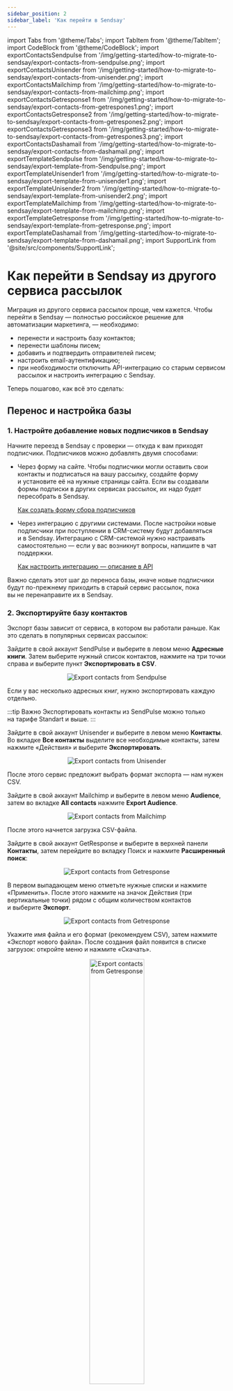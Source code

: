```yaml
---
sidebar_position: 2
sidebar_label: 'Как перейти в Sendsay'
---
```


import Tabs from '@theme/Tabs';
import TabItem from '@theme/TabItem';
import CodeBlock from '@theme/CodeBlock';
import exportContactsSendpulse from '/img/getting-started/how-to-migrate-to-sendsay/export-contacts-from-sendpulse.png';
import exportContactsUnisender from '/img/getting-started/how-to-migrate-to-sendsay/export-contacts-from-unisender.png';
import exportContactsMailchimp from '/img/getting-started/how-to-migrate-to-sendsay/export-contacts-from-mailchimp.png';
import exportContactsGetresponse1 from '/img/getting-started/how-to-migrate-to-sendsay/export-contacts-from-getrespones1.png';
import exportContactsGetresponse2 from '/img/getting-started/how-to-migrate-to-sendsay/export-contacts-from-getrespones2.png';
import exportContactsGetresponse3 from '/img/getting-started/how-to-migrate-to-sendsay/export-contacts-from-getrespones3.png';
import exportContactsDashamail from '/img/getting-started/how-to-migrate-to-sendsay/export-contacts-from-dashamail.png';
import exportTemplateSendpulse from '/img/getting-started/how-to-migrate-to-sendsay/export-template-from-Sendpulse.png';
import exportTemplateUnisender1 from '/img/getting-started/how-to-migrate-to-sendsay/export-template-from-unisender1.png';
import exportTemplateUnisender2 from '/img/getting-started/how-to-migrate-to-sendsay/export-template-from-unisender2.png';
import exportTemplateMailchimp from '/img/getting-started/how-to-migrate-to-sendsay/export-template-from-mailchimp.png';
import exportTemplateGetresponse from '/img/getting-started/how-to-migrate-to-sendsay/export-template-from-getresponse.png';
import exportTemplateDashamail from '/img/getting-started/how-to-migrate-to-sendsay/export-template-from-dashamail.png';
import SupportLink from '@site/src/components/SupportLink';

# Как перейти в Sendsay из другого сервиса рассылок

Миграция из другого сервиса рассылок проще, чем кажется. Чтобы перейти в&nbsp;Sendsay&nbsp;&mdash; полностью российское решение для автоматизации маркетинга,&nbsp;&mdash; необходимо:

- перенести и&nbsp;настроить базу контактов;
- перенести шаблоны писем;
- добавить и&nbsp;подтвердить отправителей писем;
- настроить email-аутентификацию;
- при необходимости отключить API-интеграцию со&nbsp;старым сервисом рассылок и&nbsp;настроить интеграцию с&nbsp;Sendsay.

Теперь пошагово, как всё это сделать:

## Перенос и&nbsp;настройка базы

### 1. Настройте добавление новых подписчиков в&nbsp;Sendsay

Начните переезд в&nbsp;Sendsay с&nbsp;проверки&nbsp;&mdash; откуда к&nbsp;вам приходят подписчики. Подписчиков можно добавлять двумя способами:

- Через форму на&nbsp;сайте. Чтобы подписчики могли оставить свои контакты и&nbsp;подписаться на&nbsp;вашу рассылку, создайте форму и&nbsp;установите её&nbsp;на&nbsp;нужные страницы сайта. Если вы&nbsp;создавали формы подписки в&nbsp;других сервисах рассылок, их&nbsp;надо будет пересобрать в&nbsp;Sendsay.

  [Как создать форму сбора подписчиков](https://docs.sendsay.ru/forms/signup-forms)

- Через интеграцию с&nbsp;другими системами. После настройки новые подписчики при поступлении в&nbsp;CRM-систему будут добавляться и&nbsp;в&nbsp;Sendsay. Интеграцию с&nbsp;CRM-системой нужно настраивать самостоятельно&nbsp;&mdash; если у&nbsp;вас возникнут вопросы, <SupportLink>напишите в чат поддержки</SupportLink>.

  [Как настроить интеграцию — описание в API](https://sendsay.ru/api/api.html#%D0%98%D0%BD%D1%82%D0%B5%D0%B3%D1%80%D0%B0%D1%86%D0%B8%D1%8F)

Важно сделать этот шаг до&nbsp;переноса базы, иначе новые подписчики будут по-прежнему приходить в&nbsp;старый сервис рассылок, пока вы&nbsp;не&nbsp;перенаправите их&nbsp;в&nbsp;Sendsay.

### 2. Экспортируйте базу контактов

Экспорт базы зависит от&nbsp;сервиса, в&nbsp;котором вы&nbsp;работали раньше. Как это сделать в&nbsp;популярных сервисах рассылок:

<Tabs>
<TabItem value="key1" label="В SendPulse">

Зайдите в&nbsp;свой аккаунт SendPulse и&nbsp;выберите в&nbsp;левом меню **Адресные книги**. Затем выберите нужный список контактов, нажмите на&nbsp;три точки справа и&nbsp;выберите пункт **Экспортировать в&nbsp;CSV**.

<p align="center">
  <img src={exportContactsSendpulse} alt="Export contacts from Sendpulse" />
</p>

Если у&nbsp;вас несколько адресных книг, нужно экспортировать каждую отдельно.

:::tip Важно
Экспортировать контакты из&nbsp;SendPulse можно только на&nbsp;тарифе Standart и&nbsp;выше.
:::

</TabItem>
<TabItem value="key2" label="В Unisender">

Зайдите в&nbsp;свой аккаунт Unisender и&nbsp;выберите в&nbsp;левом меню **Контакты**. Во&nbsp;вкладке **Все контакты** выделите все необходимые контакты, затем нажмите &laquo;Действия&raquo; и&nbsp;выберите **Экспортировать**.

<p align="center">
  <img src={exportContactsUnisender} alt="Export contacts from Unisender" />
</p>

После этого сервис предложит выбрать формат экспорта&nbsp;&mdash; нам нужен CSV.

</TabItem>
<TabItem value="key3" label="В Mailchimp">

Зайдите в&nbsp;свой аккаунт Mailchimp и&nbsp;выберите в&nbsp;левом меню **Audience**, затем во&nbsp;вкладке **All contacts** нажмите **Export Audience**.

<p align="center">
  <img src={exportContactsMailchimp} alt="Export contacts from Mailchimp" />
</p>

После этого начнется загрузка CSV-файла.

</TabItem>
<TabItem value="key4" label="В GetResponse">

Зайдите в&nbsp;свой аккаунт GetResponse и&nbsp;выберите в&nbsp;верхней панели **Контакты**, затем перейдите во&nbsp;вкладку Поиск и&nbsp;нажмите **Расширенный поиск**:

<p align="center">
  <img src={exportContactsGetresponse1} alt="Export contacts from Getresponse" />
</p>

В&nbsp;первом выпадающем меню отметьте нужные списки и&nbsp;нажмите &laquo;Применить&raquo;. После этого нажмите на&nbsp;значок Действия (три вертикальные точки) рядом с&nbsp;общим количеством контактов и&nbsp;выберите **Экспорт**.

<p align="center">
  <img src={exportContactsGetresponse2} alt="Export contacts from Getresponse" />
</p>

Укажите имя файла и&nbsp;его формат (рекомендуем CSV), затем нажмите &laquo;Экспорт нового файла&raquo;. После создания файл появится в&nbsp;списке загрузок: откройте меню и&nbsp;нажмите &laquo;Скачать&raquo;.

<p align="center">
  <img width="50%" src={exportContactsGetresponse3} alt="Export contacts from Getresponse" />
</p>

</TabItem>
<TabItem value="key5" label="В DashaMail">

Зайдите в&nbsp;свой аккаунт DashaMail и&nbsp;выберите и&nbsp;выберите в&nbsp;верхней панели **Адресные базы**. Затем откройте нужный список контактов, нажмите **Экспорт** и&nbsp;выберите формат файла CSV.

<p align="center">
  <img src={exportContactsDashamail} alt="Export contacts from DashaMail" />
</p>

Если у&nbsp;вас несколько адресных баз, нужно экспортировать каждую отдельно.

</TabItem>
</Tabs>

### 3. Подготовьте файл для импорта

Проверьте формат файла, расположение данных, формат записи дат и&nbsp;телефонных номеров. Подробнее о&nbsp;том, как должен выглядеть файл для импорта&nbsp;&mdash; в&nbsp;статье по&nbsp;ссылке ниже.

[Как подготовить файл для импорта](https://docs.sendsay.ru/subscribers/import-and-export/how-to-prepare-file-for-import)

### 4. Импортируйте подписчиков в&nbsp;Sendsay

:::tip Важно
Количество подписчиков ограничено тарифом&nbsp;&mdash; чтобы узнать лимиты, откройте меню аккаунта и&nbsp;выберите пункт **Оплата**. Если вы&nbsp;хотите импортировать более крупную базу, необходимо сменить тариф.
:::

Импортируйте контакты и&nbsp;данные подписчиков в&nbsp;Sendsay. Также перенесите неподтверждённых подписчиков&nbsp;&mdash; им&nbsp;можно будет отправить письма подтверждения подписки.

[Как импортировать подписчиков](https://docs.sendsay.ru/subscribers/import-and-export/how-to-import-subscribers)

Подтверждения также потребуют ролевые адреса (например, info@, list@, hello@, support@, sales@). Если это список ваших B2B-клиентов, <SupportLink>напишите в чат поддержки</SupportLink> &mdash; вам помогут их&nbsp;активировать.

[Как активировать неподтверждённые адреса](https://docs.sendsay.ru/subscribers/contacts/how-to-activate-inactive-contacts)

Если вы&nbsp;планируете регулярно импортировать подписчиков, можно настроить автоматический импорт из&nbsp;файла, размещённого на&nbsp;вашем сервере. Так сервис будет загружать оттуда новые данные в&nbsp;указанное время.

[Как запустить импорт подписчиков по&nbsp;расписанию](https://docs.sendsay.ru/automations/autoimport/how-to-set-autoimport)

### 5. Перенесите отписавшиеся контакты

Отписавшиеся контакты импортировать в&nbsp;базу необязательно, но&nbsp;чтобы случайно не&nbsp;отправить им&nbsp;рассылки, добавьте их&nbsp;адреса в&nbsp;стоп-лист &laquo;Заблокированы вручную&raquo;&nbsp;&mdash; тогда они будут исключаться из&nbsp;рассылок.

:::tip Важно
Контакты из&nbsp;стоп-листа &laquo;Отписались от&nbsp;всех рассылок&raquo; нельзя удалить вручную или через API. Они станут доступны для рассылок, когда их&nbsp;владельцы переподпишутся на&nbsp;вас.
:::

Как добавить подписчиков в&nbsp;стоп-лист:

1. Зайдите в&nbsp;раздел **Подписчики &rarr; Стоп-листы** и&nbsp;откройте стоп-лист &laquo;Заблокированы вручную&raquo;.
2. Нажмите синюю кнопку &laquo;Добавить в&nbsp;стоп-лист&raquo; и&nbsp;вставьте список контактов в&nbsp;форму.

Также желательно настроить в&nbsp;текущем сервисе интеграцию с&nbsp;Sendsay, чтобы в&nbsp;стоп-лист автоматически передавались все новые отписки&nbsp;&mdash; они могут приходить от&nbsp;старых рассылок ещё пару месяцев.

[Как добавить контакт в&nbsp;стоп-лист через API](https://sendsay.ru/api/api.html#Внести-в-стоп-лист)

Рекомендуем не&nbsp;удалять аккаунт в&nbsp;текущем сервисе ещё пару недель после переезда, чтобы точно ничего не&nbsp;забыть в&nbsp;старой базе.

## Перенос шаблонов писем

Переносить письма из&nbsp;старого сервиса в&nbsp;Sendsay необязательно: вы&nbsp;сможете создать новые письма в&nbsp;нашем блочном редакторе.

[Как создать письмо в&nbsp;блочном редакторе](https://docs.sendsay.ru/email-campaigns/create-your-campaign/drag-and-drop-editor)

Если требуется перенести шаблоны писем, продолжайте следовать инструкции&nbsp;&mdash; далее рассказываем, как экспортировать письма из&nbsp;популярных сервисов рассылок.

### 6. Экспортируйте шаблоны писем из старого сервиса

Как это сделать:

<Tabs>
<TabItem value="key6" label="В SendPulse">

В&nbsp;левом меню перейдите в&nbsp;раздел **Шаблоны &rarr; Личные**. Затем выберите нужный шаблон, откройте список у&nbsp;его названия и&nbsp;выберите **Экспортировать шаблон**.

<p align="center">
  <img src={exportTemplateSendpulse} alt="Export the template from Sendpulse" />
</p>

:::tip Важно
Экспортировать шаблоны писем из&nbsp;SendPulse можно только на&nbsp;тарифе Standart и&nbsp;выше.
:::

Если вы&nbsp;хотите перенести несколько писем, нужно экспортировать каждое отдельно.

</TabItem>
<TabItem value="key7" label="В Unisender">

В&nbsp;левом меню перейдите в&nbsp;раздел **Рассылки &rarr; Письма**, затем выберите нужное письмо и&nbsp;зайдите в&nbsp;его карточку:

<p align="center">
  <img src={exportTemplateUnisender1} alt="Export the template from Unisender" />
</p>

На&nbsp;шаге Отправить рассылку нажмите три точки у&nbsp;предпросмотра письма и&nbsp;выберите **Отправить архив письма на&nbsp;почту**:

<p align="center">
  <img src={exportTemplateUnisender2} alt="Export the template from Unisender" />
</p>

Перейдите в&nbsp;свою почту, откройте письмо от&nbsp;Unisender и&nbsp;скачайте архив по&nbsp;ссылке.

:::tip Важно
Файл с&nbsp;архивом доступен для скачивания 24&nbsp;часа с&nbsp;момента отправки письма.
:::

Если вы&nbsp;хотите перенести несколько писем, нужно экспортировать каждое отдельно.

</TabItem>
<TabItem value="key8" label="В Mailchimp">

В&nbsp;аккаунте Mailchimp можно экспортировать разом все кампании и&nbsp;шаблоны. Для этого аерейдите в&nbsp;меню аккаунта, нажав на&nbsp;свой логин в&nbsp;левом нижнем углу, и&nbsp;выберите пункт **Profile &rarr; Settings &rarr; Manage my&nbsp;data**.

Отметьте галочками пункты **Campaigns** и&nbsp;**Templates**, выберите нужный период и&nbsp;нажмите &laquo;Export Data&raquo;:

<p align="center">
  <img src={exportTemplateMailchimp} alt="Export the template from Mailchimp" />
</p>

:::tip Важно
В Mailchimp есть ограничение на один экспорт в течение 24 часов.
:::

</TabItem>
<TabItem value="key9" label="В GetResponse">

В&nbsp;верхнем меню перейдите в&nbsp;раздел **Email-маркетинг &rarr; Мои шаблоны**, выберите нужный шаблон, нажмите три точки и&nbsp;нажмите Скачать HTML.

<p align="center">
  <img src={exportTemplateGetresponse} alt="Export the template from GetResponse" />
</p>

Если вы&nbsp;хотите перенести несколько писем, нужно экспортировать каждое отдельно.

</TabItem>
<TabItem value="key10" label="В DashaMail">

У&nbsp;DashaMail нет возможности экспорта шаблонов и&nbsp;писем, но&nbsp;вы&nbsp;можете скопировать HTML-код шаблона и&nbsp;перенести его в&nbsp;Sendsay. Для этого в&nbsp;верхнем меню перейдите в&nbsp;раздел **Шаблоны**, выберите нужный макет и&nbsp;нажмите &laquo;Редактировать&raquo;.

<p align="center">
  <img src={exportTemplateDashamail} alt="Export the template from DashaMail" />
</p>

Скопируйте содержимое письма во&nbsp;вкладке **HTML-код** и&nbsp;сохраните его, например, в&nbsp;Блокноте.

</TabItem>
</Tabs>

### 7. Перенесите шаблоны писем в&nbsp;Sendsay

Чтобы перенести шаблоны писем в&nbsp;новый сервис рассылок, необходимо загрузить полученный HTML-код. Его можно загрузить как в&nbsp;шаблон, так и&nbsp;в&nbsp;рассылку.

[Как загрузить HTML-шаблон](https://docs.sendsay.ru/email-campaigns/create-your-campaign/how-to-upload-html-template)

После переноса шаблонов проверьте данные персонализации, а также ссылки для отписки и веб-версии писем. В этом вам помогут наши материалы:

- [Как персонализировать рассылку](https://docs.sendsay.ru/email-campaigns/personalization/how-to-personalize-campaign)
- [Футер в письме](https://docs.sendsay.ru/email-campaigns/settings/campaign-footer)
- [Веб-версия письма](https://docs.sendsay.ru/email-campaigns/create-your-campaign/web-version)

Когда база контактов и&nbsp;шаблоны писем перенесены в&nbsp;Sendsay, переходите к&nbsp;следующему этапу миграции.

## Подготовка к&nbsp;работе

### 8. Добавьте и&nbsp;подтвердите отправителя писем

Отправитель письма&nbsp;&mdash; это имя и&nbsp;электронный адрес, от&nbsp;которого получателям приходит рассылка. Если вы&nbsp;долго использовали определённое имя отправителя, лучше оставить его без изменений, чтобы не&nbsp;путать подписчиков.

:::tip Важно
В&nbsp;качестве отправителей нельзя использовать бесплатные адреса на&nbsp;Mail.ru, Gmail.com и&nbsp;Yandex.ru, потому что это противоречит DMARC-политикам этих доменов и&nbsp;нашей [антиспам-политике](https://sendsay.ru/about/antispam).
:::

Чтобы добавить отправителя писем:

1. В&nbsp;правом верхнем углу нажмите на&nbsp;свой логин и&nbsp;в&nbsp;меню аккаунта выберите **Настройки системы**. Во&nbsp;вкладке **Отправители** нажмите &laquo;Добавить отправителя&raquo;.
2. Введите имя и&nbsp;адрес.

Теперь нужно подтвердить отправителя: на&nbsp;указанную почту придёт письмо подтверждения&nbsp;&mdash; перейдите по&nbsp;ссылке из&nbsp;него, чтобы активировать адрес.

Также вы&nbsp;можете добавить аватар отправителя.

[Как настроить аватар отправителя](https://docs.sendsay.ru/email-campaigns/settings/sender-avatar)

### 9. Настройте email-аутентификацию (опционально)​

Email-аутентификация защищает рассылки от&nbsp;злоумышленников, которые теоретически могут отправить письмо от&nbsp;вашего имени и&nbsp;адреса, подставив своё содержание (это называется фишинг).

Есть два способа настройки аутентификации:

- вы&nbsp;можете самостоятельно подключить домен к&nbsp;Sendsay, настроив DKIM-подпись,
- либо можно заказать полную настройку email-аутентификации у&nbsp;наших специалистов&nbsp;&mdash; вам настроят DKIM-подпись, SPF-подпись, DMARC-политику и&nbsp;дополнительные параметры домена. Это платная услуга: чтобы узнать стоимость и&nbsp;заказать, <SupportLink>напишите в чат поддержки</SupportLink>.

Также у&nbsp;нас есть большая основная статья про email-аутентификацию, которая подробно объясняет её&nbsp;принцип работы и&nbsp;порядок настройки.

[Как подключить домен и&nbsp;настроить email-аутентификацию](https://docs.sendsay.ru/email-campaigns/settings/how-to-connect-domain)

### 10. Настройте интеграции с внешними системами (опционально)​

Если для рассылок подтягивались данные с&nbsp;сайта, из&nbsp;CRM или других источников, нужно отключить интеграцию с&nbsp;предыдущим сервисом рассылок. Затем&nbsp;&mdash; настроить взаимодействие Sendsay с&nbsp;внешними системами. Это делается самостоятельно — если у вас возникнут вопросы, <SupportLink>напишите в чат поддержки</SupportLink>.

[Интеграции с&nbsp;приложениями](https://docs.sendsay.ru/integrations)

Приятного пользования Sendsay! 🙂
